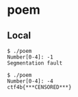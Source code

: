 # poem

## Local

```
$ ./poem
Number[0-4]: -1
Segmentation fault
```

```
$ ./poem
Number[0-4]: -4
ctf4b{***CENSORED***}
```
